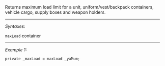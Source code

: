 Returns maximum load limit for a unit, uniform/vest/backpack containers, vehicle cargo, supply boxes and weapon holders.


---
*Syntaxes:*

`maxLoad` container

---
*Example 1:*

```sqf
private _maxLoad = maxLoad _yaMum;
```